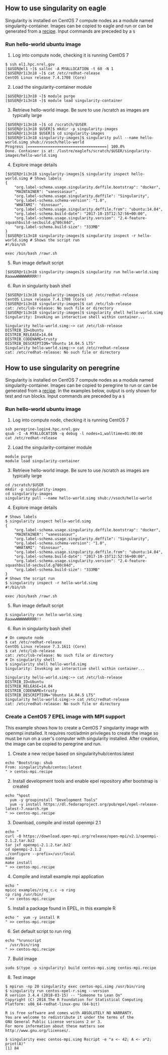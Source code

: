 ## How to use singularity on eagle
Singularity is installed on CentOS 7 compute nodes as a module named singularity-container.  Images can be copied to eagle and run or can be generated from a [recipe](http://singularity.lbl.gov/docs-recipes). Input commands are preceded by a `$`

### Run hello-world ubuntu image

1. Log into compute node, checking it is running CentOS 7 

```
$ ssh el1.hpc.nrel.gov
[$USER@el1 ~]$ salloc -A MYALLOCATION -t 60 -N 1
[$USER@r1i3n18 ~]$ cat /etc/redhat-release 
CentOS Linux release 7.4.1708 (Core) 

```

2. Load the singularity-container module

```
[$USER@r1i3n18 ~]$ module purge
[$USER@r1i3n18 ~]$ module load singularity-container
```

3. Retrieve hello-world image.  Be sure to use /scratch as images are typically large

```
[$USER@r1i3n18 ~]$ cd /scratch/$USER
[$USER@r1i3n18 $USER]$ mkdir -p singularity-images
[$USER@r1i3n18 $USER]$ cd singularity-images
[$USER@r1i3n18 singularity-images]$ singularity pull --name hello-world.simg shub://vsoch/hello-world
Progress |===================================| 100.0% 
Done. Container is at: /lustre/eaglefs/scratch/$USER/singularity-images/hello-world.simg
```

4. Explore image details

```
[$USER@r1i3n18 singularity-images]$ singularity inspect hello-world.simg # Shows labels
{
    "org.label-schema.usage.singularity.deffile.bootstrap": "docker",
    "MAINTAINER": "vanessasaur",
    "org.label-schema.usage.singularity.deffile": "Singularity",
    "org.label-schema.schema-version": "1.0",
    "WHATAMI": "dinosaur",
    "org.label-schema.usage.singularity.deffile.from": "ubuntu:14.04",
    "org.label-schema.build-date": "2017-10-15T12:52:56+00:00",
    "org.label-schema.usage.singularity.version": "2.4-feature-squashbuild-secbuild.g780c84d",
    "org.label-schema.build-size": "333MB"
}
[$USER@r1i3n18 singularity-images]$ singularity inspect -r hello-world.simg # Shows the script run
#!/bin/sh 

exec /bin/bash /rawr.sh
```

5. Run image default script

```
[$USER@r1i3n18 singularity-images]$ singularity run hello-world.simg
RaawwWWWWWRRRR!!
```

6. Run in singularity bash shell

```
[$USER@r1i3n18 singularity-images]$ cat /etc/redhat-release 
CentOS Linux release 7.4.1708 (Core) 
[$USER@r1i3n18 singularity-images]$ cat /etc/lsb-release 
cat: /etc/lsb-release: No such file or directory
[$USER@r1i3n18 singularity-images]$ singularity shell hello-world.simg
Singularity: Invoking an interactive shell within container...

Singularity hello-world.simg:~> cat /etc/lsb-release 
DISTRIB_ID=Ubuntu
DISTRIB_RELEASE=14.04
DISTRIB_CODENAME=trusty
DISTRIB_DESCRIPTION="Ubuntu 14.04.5 LTS"
Singularity hello-world.simg:~> cat /etc/redhat-release 
cat: /etc/redhat-release: No such file or directory
```

## How to use singularity on peregrine
Singularity is installed on CentOS 7 compute nodes as a module named singularity-container.  Images can be copied to peregrine to run or can be generated from a [recipe](http://singularity.lbl.gov/docs-recipes).  In the examples below, output is only shown for test and run blocks.  Input commands are preceded by a `$`

### Run hello-world ubuntu image

1. Log into compute node, checking it is running CentOS 7 

```
ssh peregrine-login4.hpc.nrel.gov
qsub -I -A MYALLOCATION -q debug -l nodes=1,walltime=01:00:00
cat /etc/redhat-release 
```

2. Load the singularity-container module

```
module purge
module load singularity-container
```

3. Retrieve hello-world image.  Be sure to use /scratch as images are typically large

```
cd /scratch/$USER
mkdir -p singularity-images
cd singularity-images
singularity pull --name hello-world.simg shub://vsoch/hello-world
```

4. Explore image details

```
# Shows labels
$ singularity inspect hello-world.simg
{
    "org.label-schema.usage.singularity.deffile.bootstrap": "docker",
    "MAINTAINER": "vanessasaur",
    "org.label-schema.usage.singularity.deffile": "Singularity",
    "org.label-schema.schema-version": "1.0",
    "WHATAMI": "dinosaur",
    "org.label-schema.usage.singularity.deffile.from": "ubuntu:14.04",
    "org.label-schema.build-date": "2017-10-15T12:52:56+00:00",
    "org.label-schema.usage.singularity.version": "2.4-feature-squashbuild-secbuild.g780c84d",
    "org.label-schema.build-size": "333MB"
}
# Shows the script run
$ singularity inspect -r hello-world.simg
#!/bin/sh 

exec /bin/bash /rawr.sh
```

5. Run image default script

```
$ singularity run hello-world.simg
RaawwWWWWWRRRR!!
```

6. Run in singularity bash shell

```
# On compute node
$ cat /etc/redhat-release 
CentOS Linux release 7.3.1611 (Core) 
$ cat /etc/lsb-release 
cat: /etc/lsb-release: No such file or directory
# In singularity shell
$ singularity shell hello-world.simg
Singularity: Invoking an interactive shell within container...

Singularity hello-world.simg:~> cat /etc/lsb-release 
DISTRIB_ID=Ubuntu
DISTRIB_RELEASE=14.04
DISTRIB_CODENAME=trusty
DISTRIB_DESCRIPTION="Ubuntu 14.04.5 LTS"
Singularity hello-world.simg:~> cat /etc/redhat-release 
cat: /etc/redhat-release: No such file or directory
```


### Create a CentOS 7 EPEL image with MPI support

This example shows how to create a CentOS 7 singularity image with openmpi installed.  It requires root/admin privileges to create the image so must be run on a user's computer with singularity installed.  After creation, the image can be copied to peregrine and run.

1. Create a new recipe based on singularityhub/centos:latest

```
echo "Bootstrap: shub
From: singularityhub/centos:latest
" > centos-mpi.recipe
```

2. Install development tools and enable epel repository after bootstrap is created

```
echo "%post
  yum -y groupinstall "Development Tools"
  yum -y install https://dl.fedoraproject.org/pub/epel/epel-release-latest-7.noarch.rpm
" >> centos-mpi.recipe
```

3. Download, compile and install openmpi 2.1

```
echo "
curl -O https://download.open-mpi.org/release/open-mpi/v2.1/openmpi-2.1.2.tar.bz2
tar jxf openmpi-2.1.2.tar.bz2
cd openmpi-2.1.2
./configure --prefix=/usr/local
make
make install
" >> centos-mpi.recipe
```

4. Compile and install example mpi application

```
echo "
mpicc examples/ring_c.c -o ring
cp ring /usr/bin/
" >> centos-mpi.recipe

```

5. Install a package found in EPEL, in this example R

```
echo "  yum -y install R
" >> centos-mpi.recipe
```

6. Set default script to run ring

```
echo "%runscript
  /usr/bin/ring
" >> centos-mpi.recipe
```

7. Build image

```
sudo $(type -p singularity) build centos-mpi.simg centos-mpi.recipe
```

8. Test image

```
$ mpirun -np 20 singularity exec centos-mpi.simg /usr/bin/ring
$ singularity run centos-epel-r.simg --version
R version 3.4.4 (2018-03-15) -- "Someone to Lean On"
Copyright (C) 2018 The R Foundation for Statistical Computing
Platform: x86_64-redhat-linux-gnu (64-bit)

R is free software and comes with ABSOLUTELY NO WARRANTY.
You are welcome to redistribute it under the terms of the
GNU General Public License versions 2 or 3.
For more information about these matters see
http://www.gnu.org/licenses/.

$ singularity exec centos-mpi.simg Rscript -e "a <- 42; A <- a*2; print(A)"
[1] 84
```

